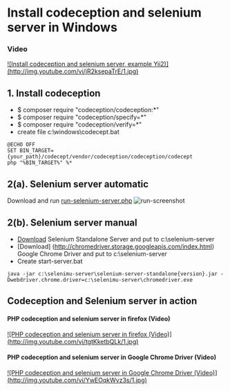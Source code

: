 # Install codeception and selenium server in Windows
### Video
[![Install codeception and selenium server, example Yii2)]
(http://img.youtube.com/vi/jR2ksepaTrE/1.jpg)](http://www.youtube.com/watch?v=jR2ksepaTrE)

## 1. Install codeception
+ $ composer require "codeception/codeception:*"
+ $ composer require "codeception/specify=*"
+ $ composer require "codeception/verify=*"
+ create file c:\windows\codecept.bat
```
@ECHO OFF
SET BIN_TARGET={your_path}/codecept/vendor/codeception/codeception/codecept
php "%BIN_TARGET%" %*
```

## 2(a). Selenium server automatic
Download and run [run-selenium-server.php](https://cdn.rawgit.com/ilopX/web-demos/master/demos/console/Codeception-install/run-selenium-server.php)
![run-screenshot](https://raw.githubusercontent.com/ilopX/web-demos/master/demos/console/Codeception-install/run-screenshot.png)

## 2(b). Selenium server manual
+ [Download](http://www.seleniumhq.org/download) Selenium Standalone Server and put to c:\selenium-server
+ [Download] (http://chromedriver.storage.googleapis.com/index.html) Google Chrome Driver and put to c:\selenium-server
+ Create start-server.bat
```
java -jar c:\selenimu-server\selenium-server-standalone{version}.jar -Dwebdriver.chrome.driver=c:\selenimu-server\chromedriver.exe
```

## Codeception and Selenium server in action

#### PHP codeception and selenium server in firefox (Video)
[![PHP codeception and selenium server in firefox (Video)]
(http://img.youtube.com/vi/tgtKketbQLk/1.jpg)](http://www.youtube.com/watch?v=tgtKketbQLk)

#### PHP codeception and selenium server in Google Chrome Driver (Video)
[![PHP codeception and selenium server in Google Chrome Driver (Video)]
(http://img.youtube.com/vi/YwEOqkWvz3s/1.jpg)](http://www.youtube.com/watch?v=YwEOqkWvz3s)
